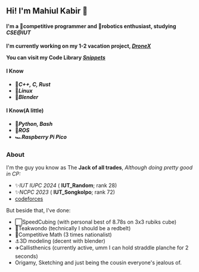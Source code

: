 ## Hi! I'm Mahiul Kabir 👋
#### I'm a 🥷competitive programmer and 🤖robotics enthusiast, studying *CSE@IUT*
**I'm currently working on my 1-2 vacation project, *[DroneX](https://github.com/Rapt0r-nj/DroneX)***

**You can visit my Code Library *[Snippets](https://github.com/Rapt0r-nj/Snippets)***

#### I Know
- 🧩***C++, C, Rust***
- 🐧***Linux***
- 🍩***Blender***

#### I Know(A little)
- 🗿***Python, Bash***
- 👾***ROS***
- 🏎***Raspberry Pi Pico***

### About
I'm the guy you know as The **Jack of all trades**,
*Although doing pretty good in CP:*
- ✨️*IUT IUPC 2024* ( **IUT_Random**; rank 28)
- ✨️*NCPC 2023* ( **IUT_Songkolpo**; rank 72)
- [codeforces](https://codeforces.com/profile/Rapt0r_nj)

But beside that, I've done:
- ⬜️SpeedCubing (with personal best of 8.78s on 3x3 rubiks cube)
- 🥋Teakwondo (technically I should be a redbelt)
- 🧮Competitive Math (3 times nationalist)
- ⚓️3D modeling (decent with blender)
- ✈️Callisthenics (currently active, umm I can hold straddle planche for 2 seconds)
- Origamy, Sketching and just being the cousin everyone's jealous of.
